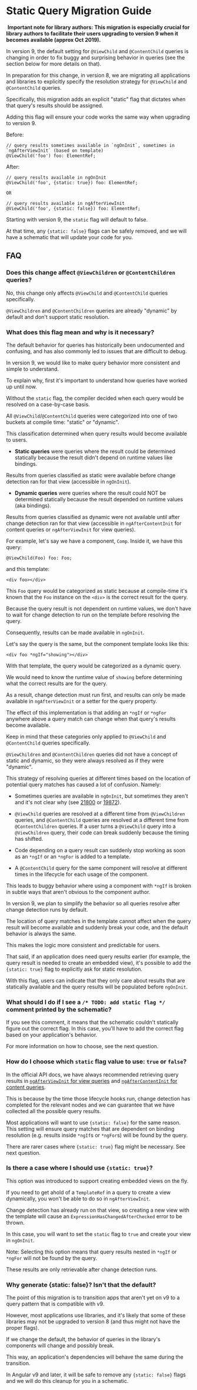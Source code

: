 # Static Query Migration Guide
​
****Important note for library authors: This migration is especially crucial for library authors to facilitate their users upgrading to version 9 when it becomes available (approx Oct 2019).****

In version 9, the default setting for `@ViewChild` and `@ContentChild` queries is changing in order to fix buggy and surprising behavior in queries (see the section below for more details on that).

In preparation for this change, in version 8, we are migrating all applications and libraries to explicitly specify the resolution strategy for `@ViewChild` and `@ContentChild` queries.

Specifically, this migration adds an explicit "static" flag that dictates when that query's results should be assigned. 

Adding this flag will ensure your code works the same way when upgrading to version 9.   

Before:

```
// query results sometimes available in `ngOnInit`, sometimes in `ngAfterViewInit` (based on template)
@ViewChild('foo') foo: ElementRef; 
```

After:

```
// query results available in ngOnInit
@ViewChild('foo', {static: true}) foo: ElementRef; 

OR

// query results available in ngAfterViewInit
@ViewChild('foo', {static: false}) foo: ElementRef;
```

Starting with version 9, the `static` flag will default to false. 

At that time, any `{static: false}` flags can be safely removed, and we will have a schematic that will update your code for you.

## FAQ

### Does this change affect `@ViewChildren` or `@ContentChildren` queries?

No, this change only affects `@ViewChild` and `@ContentChild` queries specifically. 

`@ViewChildren` and `@ContentChildren` queries are already "dynamic" by default and don't support static resolution.

### What does this flag mean and why is it necessary?

The default behavior for queries has historically been undocumented and confusing, and has also commonly led to issues that are difficult to debug. 

In version 9, we would like to make query behavior more consistent and simple to understand. 

To explain why, first it's important to understand how queries have worked up until now.

Without the `static` flag, the compiler decided when each query would be resolved on a case-by-case basis. 

All `@ViewChild`/`@ContentChild` queries were categorized into one of two buckets at compile time: "static" or "dynamic". 

This classification determined when query results would become available to users.

- **Static queries** were queries where the result could be determined statically because the result didn't depend on runtime values like bindings. 

Results from queries classified as static were available before change detection ran for that view (accessible in `ngOnInit`).

- **Dynamic queries** were queries where the result could NOT be determined statically because the result depended on runtime values (aka bindings). 

Results from queries classified as dynamic were not available until after change detection ran for that view (accessible in `ngAfterContentInit` for content queries or `ngAfterViewInit` for view queries).

For example, let's say we have a component, `Comp`. Inside it, we have this query:

```
@ViewChild(Foo) foo: Foo;
```

and this template:

```
<div foo></div>
```

This `Foo` query would be categorized as static because at compile-time it's known that the `Foo` instance on the `<div>` is the correct result for the query. 

Because the query result is not dependent on runtime values, we don't have to wait for change detection to run on the template before resolving the query. 

Consequently, results can be made available in `ngOnInit`.

Let's say the query is the same, but the component template looks like this:

```
<div foo *ngIf="showing"></div>
```

With that template, the query would be categorized as a dynamic query. 

We would need to know the runtime value of `showing` before determining what the correct results are for the query. 

As a result, change detection must run first, and results can only be made available in `ngAfterViewInit` or a setter for the query property.

The effect of this implementation is that adding an `*ngIf` or `*ngFor` anywhere above a query match can change when that query's results become available. 

Keep in mind that these categories only applied to `@ViewChild` and `@ContentChild` queries specifically. 

`@ViewChildren` and `@ContentChildren` queries did not have a concept of static and dynamic, so they were always resolved as if they were "dynamic".

This strategy of resolving queries at different times based on the location of potential query matches has caused a lot of confusion. Namely: 

* Sometimes queries are available in `ngOnInit`, but sometimes they aren't and it's not clear why (see [21800](https://github.com/angular/angular/issues/21800) or [19872](https://github.com/angular/angular/issues/19872)).

* `@ViewChild` queries are resolved at a different time from `@ViewChildren` queries, and `@ContentChild` queries are resolved at a different time from `@ContentChildren` queries. 
If a user turns a `@ViewChild` query into a `@ViewChildren` query, their code can break suddenly because the timing has shifted.
 
* Code depending on a query result can suddenly stop working as soon as an `*ngIf` or an `*ngFor` is added to a template.

* A `@ContentChild` query for the same component will resolve at different times in the lifecycle for each usage of the component. 

This leads to buggy behavior where using a component with `*ngIf` is broken in subtle ways that aren't obvious to the component author.

In version 9, we plan to simplify the behavior so all queries resolve after change detection runs by default. 

The location of query matches in the template cannot affect when the query result will become available and suddenly break your code, and the default behavior is always the same. 

This makes the logic more consistent and predictable for users. 

That said, if an application does need query results earlier (for example, the query result is needed to create an embedded view), it's possible to add the `{static: true}` flag to explicitly ask for static resolution. 

With this flag, users can indicate that they only care about results that are statically available and the query results will be populated before `ngOnInit`.

### What should I do if I see a `/* TODO: add static flag */` comment printed by the schematic?

If you see this comment, it means that the schematic couldn't statically figure out the correct flag. In this case, you'll have to add the correct flag based on your application's behavior. 

For more information on how to choose, see the next question.

### How do I choose which `static` flag value to use: `true` or `false`?

In the official API docs, we have always recommended retrieving query results in [`ngAfterViewInit` for view queries](https://angular.io/api/core/ViewChild#description) and [`ngAfterContentInit` for content queries](https://angular.io/api/core/ContentChild#description). 

This is because by the time those lifecycle hooks run, change detection has completed for the relevant nodes and we can guarantee that we have collected all the possible query results. 

Most applications will want to use `{static: false}` for the same reason. This setting will ensure query matches that are dependent on binding resolution (e.g. results inside `*ngIf`s or `*ngFor`s) will be found by the query. 

There are rarer cases where `{static: true}` flag might be necessary. See next question.

### Is there a case where I should use `{static: true}`?

This option was introduced to support creating embedded views on the fly. 

If you need to get ahold of a `TemplateRef` in a query to create a view dynamically, you won't be able to do so in `ngAfterViewInit`. 

Change detection has already run on that view, so creating a new view with the template will cause an `ExpressionHasChangedAfterChecked` error to be thrown. 

In this case, you will want to set the `static` flag to `true` and create your view in `ngOnInit`.

Note: Selecting this option means that query results nested in `*ngIf` or `*ngFor` will not be found by the query. 

These results are only retrievable after change detection runs. 

### ​Why generate {static: false}? Isn't that the default?

The point of this migration is to transition apps that aren't yet on v9 to a query pattern that is compatible with v9. 

However, most applications use libraries, and it's likely that some of these libraries may not be upgraded to version 8 (and thus might not have the proper flags). 

If we change the default, the behavior of queries in the library's components will change and possibly break. 

This way, an application's dependencies will behave the same during the transition. 

In Angular v9 and later, it will be safe to remove any `{static: false}` flags and we will do this cleanup for you in a schematic.

